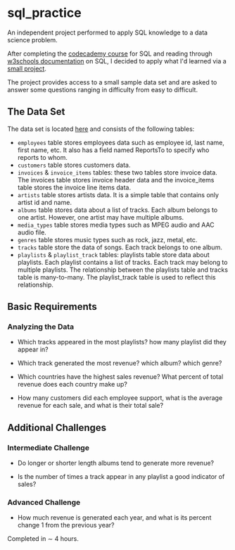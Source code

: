 # sql_practice
An independent project performed to apply SQL knowledge to a data science problem.

After completing the [codecademy course](https://www.codecademy.com/courses/learn-sql) for SQL and reading through [w3schools documentation](https://www.w3schools.com/sql/default.asp) on SQL, I decided to apply what I'd learned via a [small project](https://discuss.codecademy.com/t/data-science-independent-project-2-explore-a-sample-database/419945).

The project provides access to a small sample data set and are asked to answer some questions ranging in difficulty from easy to difficult.

## The Data Set
The data set is located [here](http://www.sqlitetutorial.net/sqlite-sample-database/) and consists of the following tables:

* `employees` table stores employees data such as employee id, last name, first name, etc. It also has a field named ReportsTo to specify who reports to whom.
*  `customers` table stores customers data.
* `invoices` & `invoice_items` tables: these two tables store invoice data. The invoices table stores invoice header data and the invoice_items table stores the invoice line items data.
* `artists` table stores artists data. It is a simple table that contains only artist id and name.
* `albums` table stores data about a list of tracks. Each album belongs to one artist. However, one artist may have multiple albums.
* `media_types` table stores media types such as MPEG audio and AAC audio file.
* `genres` table stores music types such as rock, jazz, metal, etc.
* `tracks` table store the data of songs. Each track belongs to one album.
* `playlists` & `playlist_track` tables: playlists table store data about playlists. Each playlist contains a list of tracks. Each track may belong to multiple playlists. The relationship between the playlists table and tracks table is many-to-many. The playlist_track table is used to reflect this relationship.

## Basic Requirements
### Analyzing the Data
- Which tracks appeared in the most playlists? how many playlist did they appear in?

- Which track generated the most revenue? which album? which genre?

- Which countries have the highest sales revenue? What percent of total revenue does each country make up?

- How many customers did each employee support, what is the average revenue for each sale, and what is their total sale?

## Additional Challenges
### Intermediate Challenge
- Do longer or shorter length albums tend to generate more revenue?

- Is the number of times a track appear in any playlist a good indicator of sales?

### Advanced Challenge
- How much revenue is generated each year, and what is its percent change 1 from the previous year?

Completed in $\sim$ 4 hours.
